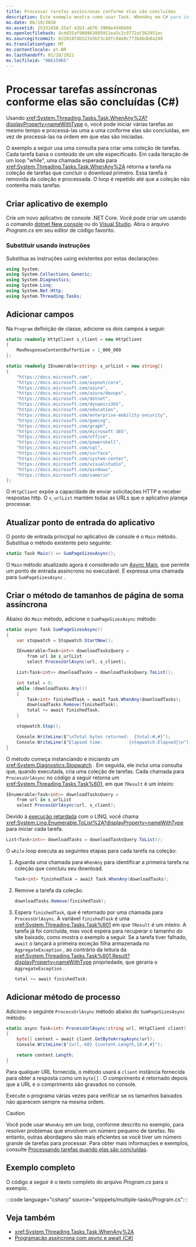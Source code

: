 ```yaml
---
title: Processar tarefas assíncronas conforme elas são concluídas
description: Este exemplo mostra como usar Task. WhenAny em C# para iniciar várias tarefas e processar seus resultados à medida que eles são concluídos, em vez de processá-los no pedido iniciado.
ms.date: 08/19/2020
ms.assetid: 25331850-35a7-43b3-ab76-3908e4346b9d
ms.openlocfilehash: 4cdd35af900863895911ea5c2c9772af362951ec
ms.sourcegitcommit: 632818f4b527e5bf3c48fc04e0c7f3b4bdb8a248
ms.translationtype: MT
ms.contentlocale: pt-BR
ms.lasthandoff: 01/20/2021
ms.locfileid: "98615965"
---
```

# <a name="process-asynchronous-tasks-as-they-complete-c"></a>Processar tarefas assíncronas conforme elas são concluídas (C#)

Usando <xref:System.Threading.Tasks.Task.WhenAny%2A?displayProperty=nameWithType> o, você pode iniciar várias tarefas ao mesmo tempo e processá-las uma a uma conforme elas são concluídas, em vez de processá-las na ordem em que elas são iniciadas.

O exemplo a seguir usa uma consulta para criar uma coleção de tarefas. Cada tarefa baixa o conteúdo de um site especificado. Em cada iteração de um loop "while", uma chamada esperada para <xref:System.Threading.Tasks.Task.WhenAny%2A> retorna a tarefa na coleção de tarefas que concluir o download primeiro. Essa tarefa é removida da coleção e processada. O loop é repetido até que a coleção não contenha mais tarefas.

## <a name="create-example-application"></a>Criar aplicativo de exemplo

Crie um novo aplicativo de console .NET Core. Você pode criar um usando o comando [dotnet New console](../../../../core/tools/dotnet-new.md#console) ou do [Visual Studio](/visualstudio/install/install-visual-studio). Abra o arquivo *Program.cs* em seu editor de código favorito.

### <a name="replace-using-statements"></a>Substituir usando instruções

Substitua as instruções using existentes por estas declarações:

```csharp
using System;
using System.Collections.Generic;
using System.Diagnostics;
using System.Linq;
using System.Net.Http;
using System.Threading.Tasks;
```

## <a name="add-fields"></a>Adicionar campos

Na `Program` definição de classe, adicione os dois campos a seguir:

```csharp
static readonly HttpClient s_client = new HttpClient
{
    MaxResponseContentBufferSize = 1_000_000
};

static readonly IEnumerable<string> s_urlList = new string[]
{
    "https://docs.microsoft.com",
    "https://docs.microsoft.com/aspnet/core",
    "https://docs.microsoft.com/azure",
    "https://docs.microsoft.com/azure/devops",
    "https://docs.microsoft.com/dotnet",
    "https://docs.microsoft.com/dynamics365",
    "https://docs.microsoft.com/education",
    "https://docs.microsoft.com/enterprise-mobility-security",
    "https://docs.microsoft.com/gaming",
    "https://docs.microsoft.com/graph",
    "https://docs.microsoft.com/microsoft-365",
    "https://docs.microsoft.com/office",
    "https://docs.microsoft.com/powershell",
    "https://docs.microsoft.com/sql",
    "https://docs.microsoft.com/surface",
    "https://docs.microsoft.com/system-center",
    "https://docs.microsoft.com/visualstudio",
    "https://docs.microsoft.com/windows",
    "https://docs.microsoft.com/xamarin"
};
```

O `HttpClient` expõe a capacidade de enviar solicitações HTTP e receber respostas http. O `s_urlList` mantém todas as URLs que o aplicativo planeja processar.

## <a name="update-application-entry-point"></a>Atualizar ponto de entrada do aplicativo

O ponto de entrada principal no aplicativo de console é o `Main` método. Substitua o método existente pelo seguinte:

```csharp
static Task Main() => SumPageSizesAsync();
```

O `Main` método atualizado agora é considerado um [Async Main](../../../whats-new/csharp-7.md#async-main), que permite um ponto de entrada assíncrono no executável. É expressa uma chamada para `SumPageSizesAsync` .

## <a name="create-the-asynchronous-sum-page-sizes-method"></a>Criar o método de tamanhos de página de soma assíncrona

Abaixo do `Main` método, adicione o `SumPageSizesAsync` método:

```csharp
static async Task SumPageSizesAsync()
{
    var stopwatch = Stopwatch.StartNew();

    IEnumerable<Task<int>> downloadTasksQuery =
        from url in s_urlList
        select ProcessUrlAsync(url, s_client);

    List<Task<int>> downloadTasks = downloadTasksQuery.ToList();

    int total = 0;
    while (downloadTasks.Any())
    {
        Task<int> finishedTask = await Task.WhenAny(downloadTasks);
        downloadTasks.Remove(finishedTask);
        total += await finishedTask;
    }

    stopwatch.Stop();

    Console.WriteLine($"\nTotal bytes returned:  {total:#,#}");
    Console.WriteLine($"Elapsed time:          {stopwatch.Elapsed}\n");
}
```

O método começa instanciando e iniciando um <xref:System.Diagnostics.Stopwatch> . Em seguida, ele inclui uma consulta que, quando executada, cria uma coleção de tarefas. Cada chamada para `ProcessUrlAsync` no código a seguir retorna um <xref:System.Threading.Tasks.Task%601>, em que `TResult` é um inteiro:

```csharp
IEnumerable<Task<int>> downloadTasksQuery =
    from url in s_urlList
    select ProcessUrlAsync(url, s_client);
```

Devido à [execução retardada](../../../../standard/linq/deferred-execution-example.md) com o LINQ, você chama <xref:System.Linq.Enumerable.ToList%2A?displayProperty=nameWithType> para iniciar cada tarefa.

```csharp
List<Task<int>> downloadTasks = downloadTasksQuery.ToList();
```

O `while` loop executa as seguintes etapas para cada tarefa na coleção:

1. Aguarda uma chamada para `WhenAny` para identificar a primeira tarefa na coleção que concluiu seu download.

    ```csharp
    Task<int> finishedTask = await Task.WhenAny(downloadTasks);
    ```

1. Remove a tarefa da coleção.

    ```csharp
    downloadTasks.Remove(finishedTask);
    ```

1. Espera `finishedTask`, que é retornado por uma chamada para `ProcessUrlAsync`. A variável `finishedTask` é uma <xref:System.Threading.Tasks.Task%601> em que `TResult` é um inteiro. A tarefa já foi concluída, mas você espera para recuperar o tamanho do site baixado, como mostra o exemplo a seguir. Se a tarefa tiver falhado, `await` o lançará a primeira exceção filha armazenada no `AggregateException` , ao contrário da leitura da <xref:System.Threading.Tasks.Task%601.Result?displayProperty=nameWithType> propriedade, que geraria o `AggregateException` .

    ```csharp
    total += await finishedTask;
    ```

## <a name="add-process-method"></a>Adicionar método de processo

Adicione o seguinte `ProcessUrlAsync` método abaixo do `SumPageSizesAsync` método:

```csharp
static async Task<int> ProcessUrlAsync(string url, HttpClient client)
{
    byte[] content = await client.GetByteArrayAsync(url);
    Console.WriteLine($"{url,-60} {content.Length,10:#,#}");

    return content.Length;
}
```

Para qualquer URL fornecida, o método usará a `client` instância fornecida para obter a resposta como um `byte[]` . O comprimento é retornado depois que a URL e o comprimento são gravados no console.

Execute o programa várias vezes para verificar se os tamanhos baixados não aparecem sempre na mesma ordem.

> [!CAUTION]
> Você pode usar `WhenAny` em um loop, conforme descrito no exemplo, para resolver problemas que envolvem um número pequeno de tarefas. No entanto, outras abordagens são mais eficientes se você tiver um número grande de tarefas para processar. Para obter mais informações e exemplos, consulte [Processando tarefas quando elas são concluídas](https://devblogs.microsoft.com/pfxteam/processing-tasks-as-they-complete).

## <a name="complete-example"></a>Exemplo completo

O código a seguir é o texto completo do arquivo *Program.cs* para o exemplo.

:::code language="csharp" source="snippets/multiple-tasks/Program.cs":::

## <a name="see-also"></a>Veja também

- <xref:System.Threading.Tasks.Task.WhenAny%2A>
- [Programação assíncrona com async e await (C#)](index.md)
